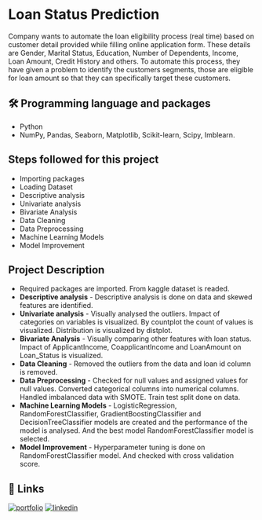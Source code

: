 
# Loan Status Prediction

Company wants to automate the loan eligibility process (real time) based on customer detail provided while filling online application form. These details are Gender, Marital Status, Education, Number of Dependents, Income, Loan Amount, Credit History and others. To automate this process, they have given a problem to identify the customers segments, those are eligible for loan amount so that they can specifically target these customers. 

## 🛠 Programming language and packages

- Python
- NumPy, Pandas, Seaborn, Matplotlib, Scikit-learn, Scipy, Imblearn.




  
## Steps followed for this project

- Importing packages
- Loading Dataset
- Descriptive analysis
- Univariate analysis
- Bivariate Analysis
- Data Cleaning
- Data Preprocessing
- Machine Learning Models
- Model Improvement


  
## Project Description

- Required packages are imported. From kaggle dataset is readed. 
- **Descriptive analysis** - Descriptive analysis is done on data and skewed features are identified. 
- **Univariate analysis** - Visually analysed the outliers. Impact of categories on variables is visualized. By countplot the count of values is visualized. Distribution is visualized by distplot.  
- **Bivariate Analysis** - Visually comparing other features with loan status. Impact of ApplicantIncome, CoapplicantIncome and LoanAmount on Loan_Status is visualized. 
- **Data Cleaning** - Removed the outliers from the data and loan id column is removed.
- **Data Preprocessing** - Checked for null values and assigned values for null values. Converted categorical columns into numerical columns. Handled imbalanced data with SMOTE. Train test split done on data.
- **Machine Learning Models** - LogisticRegression, RandomForestClassifier, GradientBoostingClassifier and DecisionTreeClassifier models are created and the performance of the model is analysed. And the best model RandomForestClassifier model is selected.
- **Model Improvement** - Hyperparameter tuning is done on RandomForestClassifier model. And checked with cross validation score. 

## 🔗 Links
[![portfolio](https://img.shields.io/badge/kaggle-000?style=for-the-badge&logo=ko-fi&logoColor=white)](https://www.kaggle.com/hariprabu)
[![linkedin](https://img.shields.io/badge/linkedin-0A66C2?style=for-the-badge&logo=linkedin&logoColor=white)](https://www.linkedin.com/in/hariprabu741/)


  
